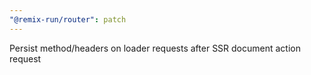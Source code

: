 ```yaml
---
"@remix-run/router": patch
---
```


Persist method/headers on loader requests after SSR document action request

